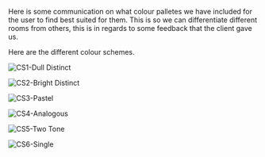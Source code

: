 Here is some communication on what colour palletes we have included for the user to find best suited for them. This is so we can differentiate different rooms from others, this is in regards to some feedback that the client gave us.

Here are the different colour schemes.

![CS1-Dull Distinct](https://github.com/mazfil/lab-allocator/blob/main/docs/output/assets/CS1-Dull-Distinct.png)

![CS2-Bright Distinct](https://github.com/mazfil/lab-allocator/blob/main/docs/output/assets/CS2%20-%20Bright%20Distinct.png)

![CS3-Pastel](https://github.com/mazfil/lab-allocator/blob/main/docs/output/assets/CS3%20-%20Pastel.png)

![CS4-Analogous](https://github.com/mazfil/lab-allocator/blob/main/docs/output/assets/CS4%20-%20Analogous.png)

![CS5-Two Tone](https://github.com/mazfil/lab-allocator/blob/main/docs/output/assets/CS5%20-%20Two%20Tone.png)

![CS6-Single](https://github.com/mazfil/lab-allocator/blob/main/docs/output/assets/CS6%20-%20Single.png)
